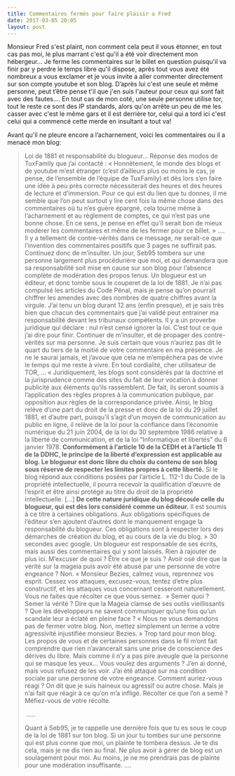 ```yaml
---
title: Commentaires fermés pour faire plaisir a Fred
date: 2017-03-05 20:05
layout: post
---
```


Monsieur Fred s'est plaint, non comment cela peut il vous étonner, en
tout cas pas moi, le plus marrant c'est qu'il a été voir directement mon
hébergeur... Je ferme les commentaires sur le billet en question
puisqu'il va finir par y perdre le temps libre qu'il dispose, après tout
vous avez été nombreux a vous exclamer et je vous invite a aller
commenter directement  sur son compte youtube et son blog. D’après lui
c'est une seule et même personne, peut t’être pense t'il que j'en suis
l'auteur pour ceux qui sont fait avec des fautes.... En tout cas de mon
coté, une seule personne utilise tor, tout le reste ce sont des IP
standards, alors qu'on arrête un peu de me les casser avec c'est le même
gars et il est derrière tor, celui qui a tord ici c'est celui qui a
commencé cette merde en insultant a tout va!  
<!--more-->  
Avant qu'il ne pleure encore a l’acharnement, voici les commentaires ou
il a menacé mon blog:  

> Loi de 1881 et responsabilité du blogueur… Réponse des modos de
> TuxFamily que j’ai contacté : « Honnêtement, le monde des blogs et de
> youtube m’est étranger (c’est d’ailleurs plus ou moins le cas, je
> pense, de l’ensemble de l’équipe de TuxFamily) et dès lors s’en faire
> une idée à peu près correcte nécessiterait des heures et des heures de
> lecture et d’immersion. Pour ce qui est du lien que tu donnes, il me
> semble que l’on peut surtout y lire cent fois la même chose dans des
> commentaires où tu n’es guère épargné, cela tourne même à
> l’acharnement et au règlement de comptes, ce qui n’est pas une bonne
> chose. En ce sens, je pense en effet qu’il serait bon de mieux modérer
> les commentaires et même de les fermer pour ce billet. » .... Il y a
> tellement de contre-vérités dans ce message, ne serait-ce que
> l’invention des commentaires positifs que 3 pages ne suffirait pas.
> Continuez donc de m’insulter. Un jour, Seb95 tombera sur une personne
> largement plus procédurière que moi, et qui demandera que sa
> responsabilité soit mise en cause sur son blog pour l’absence complète
> de modération des propos tenus. Un blogueur est un éditeur, et donc
> tombe sous le couperet de la loi de 1881. Je n’ai pas compulsé les
> articles du Code Pénal, mais je pense qu’on pourrait chiffrer les
> amendes avec des nombres de quatre chiffres avant la virgule. J’ai
> tenu un blog durant 12 ans (enfin presque), et je sais très bien que
> chacun des commentairs que j’ai validé peut entrainer ma
> responsabilité devant les tribunaux compétents. Il y a un proverbe
> juridique qui déclare : nul n’est censé ignorer la loi. C’est tout ce
> que j’ai dire pour finir. Continuer de m’insulter, et de propager des
> contre-vérités sur ma personne. Je suis certain que vous n’auriez pas
> dit le quart du tiers de la moitié de votre commentaire en ma
> présence. Je ne le saurai jamais, et j’avoue que cela ne m’empêchera
> pas de vivre le temps qui me reste à vivre. En tout cordialité, cher
> utilisateur de TOR, ... « Juridiquement, les blogs sont considérés par
> la doctrine et la jurisprudence comme des sites du fait de leur
> vocation à donner publicité aux éléments qu’ils rassemblent. De fait,
> ils seront soumis à l’application des règles propres à la
> communication publique, par opposition aux règles de la correspondance
> privée. Ainsi, le blog relève d’une part du droit de la presse et donc
> de la loi du 29 juillet 1881, et d’autre part, puisqu’il s’agit d’un
> moyen de communication au public en ligne, il relève de la loi pour la
> confiance dans l’économie numérique du 21 juin 2004, de la loi du 30
> septembre 1986 relative à la liberté de communication, et de la loi
> “Informatique et libertés” du 6 janvier 1978. **Conformément à
> l’article 10 de la CEDH et à l’article 11 de la DDHC, le principe de
> la liberté d’expression est applicable au blog. Le blogueur est donc
> libre du choix du contenu de son blog sous réserve de respecter les
> limites propres à cette liberté.** Si le blog répond aux conditions
> posées par l’article L. 112-1 du Code de la propriété intellectuelle,
> il pourra recevoir la qualification d’œuvre de l’esprit et être ainsi
> protégé au titre du droit de la propriété intellectuelle. \[…\] **De
> cette nature juridique du blog découle celle du blogueur, qui est dès
> lors considéré comme un éditeur.** Il est soumis à ce titre à
> certaines obligations. Aux obligations spécifiques de l’éditeur s’en
> ajoutent d’autres dont le manquement engage la responsabilité du
> blogueur. Ces obligations sont à respecter lors des démarches de
> création du blog, et au cours de la vie du blog. » 30 secondes avec
> google. Un blogueur est responsable de ses écrits, mais aussi des
> commentaires qui y sont laissés. Rien à rajouter de plus ici.
> M’excuser de quoi ? Être ce que je suis ? Avoir osé dire que la vérité
> sur la mageia puis avoir été abusé par une personne de votre engeance
> ? Non. « Monsieur Bezies, calmez vous, reprennez vos esprit. Cessez
> vos attaques, excusez-vous, tentez d’etre plus constructif, et les
> attaques vous concernant cesseront naturellement. Vous ne faites que
> récolter ce que vous semez.  » Semer quoi ? Semer la vérité ? Dire que
> la Mageia clamse de ses outils vieillissants ? Que les développeurs ne
> savent communiquer qu’une fois qu’un scandale leur a éclaté en pleine
> face ? « Nous ne vous demandons pas de fermer votre blog. Non, mettez
> simplement un terme a votre agressivité injustifiée monsieur Bezies. »
> Trop tard pour mon blog. Les propos de vous et de certaines personnes
> dans le fil m’ont fait comprendre que rien n’avancerait sans une prise
> de conscience des dérives du libre. Mais comme il n’y a pas pire
> aveugle que la personne qui se masque les yeux… Vous voulez des
> arguments ? J’en ai donné, mais vous refusez de les voir. J’ai été
> attaqué sur ma condition sociale par une personne de votre engeance.
> Comment auriez-vous réagi ? On dit que je suis haineux ou agressif ou
> autre chose. Mais je n’ai fait que réagir à ce qu’on m’a infligé.
> Récolter ce que l’on a semé ? Méfiez-vous de votre récolte.
> <div class="row-actions">
>
>  .....
>
> </div>
>
> <div class="row-actions">
>
> Quant à Seb95, je te rappelle une dernière fois que tu es sous le coup
> de la loi de 1881 sur ton blog. Si un jour tu tombes sur une personne
> qui est plus conne que moi, un plainte te tombera dessus. Je te dis
> cela, mais je ne dis rien au final. Ne plus avoir à gérer de blog est
> un soulagement pour moi. Au moins, je ne me prendrais pas de plainte
> pour une modération insuffisante. ....  
>
> </div>
